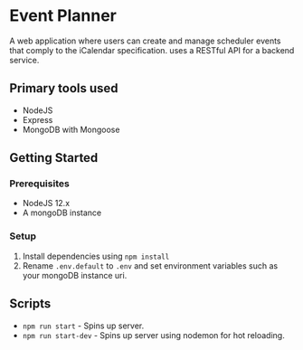 # Event Planner 
A web application where users can create and manage scheduler events that comply to the iCalendar specification. uses a RESTful API for a backend service.

## Primary tools used
* NodeJS 
* Express
* MongoDB with Mongoose

## Getting Started 

### Prerequisites
* NodeJS 12.x 
* A mongoDB instance

### Setup
1) Install dependencies using `npm install`
2) Rename `.env.default` to `.env` and set environment variables such as your mongoDB instance uri.

## Scripts 
* `npm run start` - Spins up server.
* `npm run start-dev` - Spins up server using nodemon for hot reloading.
